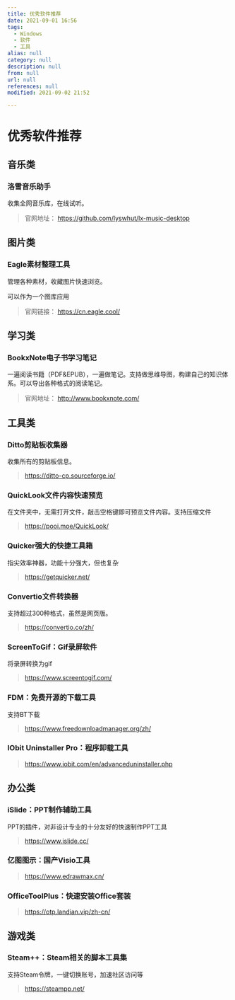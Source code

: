 ```yaml
---
title: 优秀软件推荐
date: 2021-09-01 16:56
tags:
  - Windows
  - 软件
  - 工具
alias: null
category: null
description: null
from: null
url: null
references: null
modified: 2021-09-02 21:52

---
```


# 优秀软件推荐

## 音乐类

### 洛雪音乐助手

收集全网音乐库，在线试听。

> 官网地址： <https://github.com/lyswhut/lx-music-desktop>

## 图片类

### Eagle素材整理工具

管理各种素材，收藏图片快速浏览。

可以作为一个图库应用

> 官网链接： <https://cn.eagle.cool/>

## 学习类

### BookxNote电子书学习笔记

一遍阅读书籍（PDF&EPUB），一遍做笔记。支持做思维导图，构建自己的知识体系。可以导出各种格式的阅读笔记。

> 官网地址： <http://www.bookxnote.com/>

## 工具类

### Ditto剪贴板收集器

收集所有的剪贴板信息。

> <https://ditto-cp.sourceforge.io/>

### QuickLook文件内容快速预览

在文件夹中，无需打开文件，敲击空格键即可预览文件内容。支持压缩文件

> <https://pooi.moe/QuickLook/>

### Quicker强大的快捷工具箱

指尖效率神器，功能十分强大，但也复杂

> <https://getquicker.net/>

### Convertio文件转换器

支持超过300种格式，虽然是网页版。

> <https://convertio.co/zh/>

### ScreenToGif：Gif录屏软件

将录屏转换为gif

> <https://www.screentogif.com/>

### FDM：免费开源的下载工具

支持BT下载

> <https://www.freedownloadmanager.org/zh/>

### IObit Uninstaller Pro：程序卸载工具

> <https://www.iobit.com/en/advanceduninstaller.php>

## 办公类

### iSlide：PPT制作辅助工具

PPT的插件，对非设计专业的十分友好的快速制作PPT工具

> <https://www.islide.cc/>

### 亿图图示：国产Visio工具

> <https://www.edrawmax.cn/>

### OfficeToolPlus：快速安装Office套装

> <https://otp.landian.vip/zh-cn/>

## 游戏类

### Steam++：Steam相关的脚本工具集

支持Steam令牌，一键切换账号，加速社区访问等

> <https://steampp.net/>
